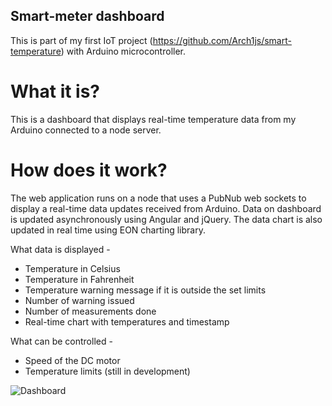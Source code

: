 ## Smart-meter dashboard

This is part of my first IoT project (https://github.com/Arch1js/smart-temperature) with Arduino microcontroller.

# What it is?
This is a dashboard that displays real-time temperature data from my Arduino connected to a node server.

# How does it work?
The web application runs on a node that uses a PubNub web sockets to display a real-time data updates received from Arduino. Data on dashboard is updated asynchronously using Angular and jQuery. The data chart is also updated in real time using EON charting library.

What data is displayed -
* Temperature in Celsius
* Temperature in Fahrenheit
* Temperature warning message if it is outside the set limits
* Number of warning issued
* Number of measurements done
* Real-time chart with temperatures and timestamp

What can be controlled -
* Speed of the DC motor
* Temperature limits (still in development)

![Dashboard](https://image.ibb.co/jQaTHa/smart_dashboard.png)
